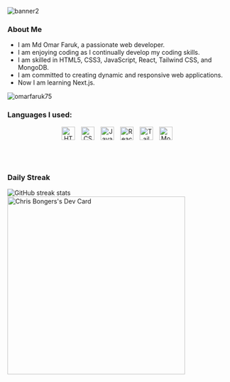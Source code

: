 ![banner2](https://github.com/omarfaruk75/omarfaruk75/assets/134272454/1bbdd4da-dc44-4aed-a44c-511df08af5bc)

### About Me
- I am Md Omar Faruk, a passionate web developer.
- I am enjoying coding as I continually develop my coding skills.
- I am skilled in HTML5, CSS3, JavaScript, React, Tailwind CSS, and MongoDB.
- I am committed to creating dynamic and responsive web applications.
- Now I am learning Next.js.

<p align="left">
  <img
    src="https://komarev.com/ghpvc/?username=omarfaruk75"
    alt="omarfaruk75"
  />
</p>

### Languages I used:
<p align="center">
<img  alt="HTML5" width="30px" src="https://cdn.jsdelivr.net/gh/devicons/devicon/icons/html5/html5-original.svg" style="padding-right:10px;" />
<img  alt="CSS3" width="30px" src="https://cdn.jsdelivr.net/gh/devicons/devicon/icons/css3/css3-original.svg" style="padding-right:10px;" />
<img  alt="JavaScript" width="30px" src="https://cdn.jsdelivr.net/gh/devicons/devicon/icons/javascript/javascript-original.svg" style="padding-right:10px;" />
<img  alt="React" width="30px" src="https://cdn.jsdelivr.net/gh/devicons/devicon/icons/react/react-original.svg" style="padding-right:10px;" />          
<img  width="30px" alt="Tailwind" src="https://cdn.jsdelivr.net/gh/devicons/devicon@latest/icons/tailwindcss/tailwindcss-original.svg" style="padding-right:10px;" />       
<img  alt="MongoDB" width="30px" src="https://cdn.jsdelivr.net/gh/devicons/devicon/icons/mongodb/mongodb-original.svg" style="padding-right:10px;" />
</p>

<br/> <br/>
### Daily Streak

![GitHub streak stats](https://streak-stats.demolab.com/?user=omarfaruk75)  
<a href="https://app.daily.dev/DailyDevTips"><img src="https://github.com/omarfaruk75/omarfaruk75/blob/master/devcard.svg" width="400" alt="Chris Bongers's Dev Card"/></a>

